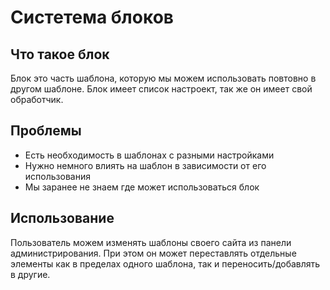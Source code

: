 # Систетема блоков

## Что такое блок

Блок это часть шаблона, которую мы можем использовать повтовно в другом шаблоне. Блок имеет список настроект, так же он имеет свой обработчик.

## Проблемы

* Есть необходимость в шаблонах с разными настройками
* Нужно немного влиять на шаблон в зависимости от его использования
* Мы заранее не знаем где может использоваться блок

## Использование

Пользователь можем изменять шаблоны своего сайта из панели администрирования. При этом он может переставлять отдельные элементы как в пределах одного шаблона, так и переносить/добавлять в другие.
